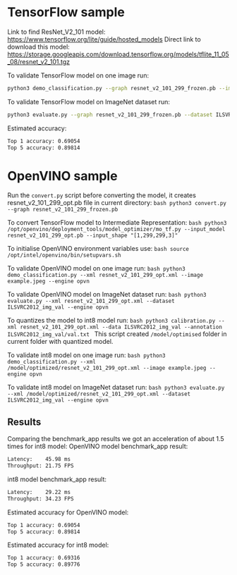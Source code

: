 # TensorFlow sample

Link to find ResNet_V2_101 model:
https://www.tensorflow.org/lite/guide/hosted_models
Direct link to download this model:
https://storage.googleapis.com/download.tensorflow.org/models/tflite_11_05_08/resnet_v2_101.tgz

To validate TensorFlow model on one image run:
```bash
python3 demo_classification.py --graph resnet_v2_101_299_frozen.pb --image example.jpeg --engine tf
```

To validate TensorFlow model on ImageNet dataset run:
```bash
python3 evaluate.py --graph resnet_v2_101_299_frozen.pb --dataset ILSVRC2012_img_val --engine tf
```
Estimated accuracy:
```bash
Top 1 accuracy: 0.69054
Top 5 accuracy: 0.89814
```

# OpenVINO sample

Run the ```convert.py``` script before converting the model, it creates resnet_v2_101_299_opt.pb file in current directory:
``bash
python3 convert.py --graph resnet_v2_101_299_frozen.pb
``

To convert TensorFlow model to Intermediate Representation:
``bash
python3 /opt/openvino/deployment_tools/model_optimizer/mo_tf.py --input_model resnet_v2_101_299_opt.pb --input_shape "[1,299,299,3]"
``

To initialise OpenVINO environment variables use:
``bash
source /opt/intel/openvino/bin/setupvars.sh
``

To validate OpenVINO model on one image run:
``bash
python3 demo_classification.py --xml resnet_v2_101_299_opt.xml --image example.jpeg --engine opvn
``

To validate OpenVINO model on ImageNet dataset run:
``bash
python3 evaluate.py --xml resnet_v2_101_299_opt.xml --dataset ILSVRC2012_img_val --engine opvn
``

To quantizes the model to int8 model run:
``bash
python3 calibration.py --xml resnet_v2_101_299_opt.xml --data ILSVRC2012_img_val --annotation ILSVRC2012_img_val/val.txt
``
This script created ```/model/optimised``` folder in current folder with quantized model.

To validate int8 model on one image run:
``bash
python3 demo_classification.py --xml /model/optimized/resnet_v2_101_299_opt.xml --image example.jpeg --engine opvn
``

To validate int8 model on ImageNet dataset run:
``bash
python3 evaluate.py --xml /model/optimized/resnet_v2_101_299_opt.xml --dataset ILSVRC2012_img_val --engine opvn
``

## Results

Сomparing the benchmark_app results we got an acceleration of about 1.5 times for int8 model:
OpenVINO model benchmark_app result: 
```bash
Latency:    45.98 ms
Throughput: 21.75 FPS
```
int8 model benchmark_app result: 
```bash
Latency:    29.22 ms
Throughput: 34.23 FPS
```

Estimated accuracy for OpenVINO model:
```bash
Top 1 accuracy: 0.69054
Top 5 accuracy: 0.89814
```
Estimated accuracy for int8 model:
```bash
Top 1 accuracy: 0.69316
Top 5 accuracy: 0.89776
```

